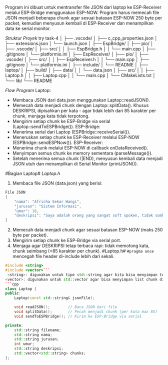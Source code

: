 Program ini dibuat untuk mentransfer file JSON dari laptop ke ESP-Receiver melalui ESP-Bridge menggunakan ESP-NOW. Program harus memecah file JSON menjadi beberapa chunk agar sesuai batasan ESP-NOW 250 byte per packet, kemudian menyusun kembali di ESP-Receiver dan menampilkan data ke serial monitor.

*Struktur Proyek*
try task-4
│
├── .vscode/
│   ├── c_cpp_properties.json
│   ├── extensions.json
│   └── launch.json
│
├── EspBridge/
│   ├── pio/
│   ├── .vscode/
│   ├── src/
│   │   ├── EspBridge.h
│   │   └── main.cpp
│   ├── .gitignore
│   └── platformio.ini
│
├── EspReceiver/
│   ├── pio/
│   ├── .vscode/
│   ├── src/
│   │   ├── EspReceiver.h
│   │   └── main.cpp
│   ├── .gitignore
│   └── platformio.ini
│
├── include/
│   └── README
│
├── laptop/
│   ├── build/
│   ├── data/
│   │   └── data.json
│   ├── src/
│   │   ├── Laptop.h
│   │   ├── Laptop.cpp
│   │   └── main.cpp
│   └── CMakeLists.txt
│
└── lib/
    └── README

*Flow Program*
Laptop:
- Membaca JSON dari data.json menggunakan Laptop::readJSON().
- Memecah data menjadi chunk dengan Laptop::splitData(). Khusus DESKRIPSI, dipisahkan per kata - agar tidak lebih dari 85 karakter per chunk, menjaga kata tidak terpotong.
- Mengirim setiap chunk ke ESP-Bridge via serial (Laptop::sendToESPBridge()).
ESP-Bridge:
- Menerima serial dari Laptop (ESPBridge::receiveSerial()).
- Meneruskan setiap chunk ke ESP-Receiver melalui ESP-NOW (ESPBridge::sendESPNow()).
ESP-Receiver:
- Menerima chunk melalui ESP-NOW di callback onDataReceived().
- Menyimpan semua chunk ke memory sementara (parseMessage()).
- Setelah menerima semua chunk (|END), menyusun kembali data menjadi JSON utuh dan menampilkan di Serial Monitor (printJSON()).

#Bagian Laptop#
*Laptop.h*
1. Membaca file JSON (data.json) yang berisi:
```cpp
File JSON
{
    "nama": "Africha Sekar Wangi",
    "jurusan": "Sistem Informasi",
    "umur": 18,
    "deskripsi": "Saya adalah orang yang sangat soft spoken, tidak sombong, rendah hati, dan rajin menabung. Saya juga senang menonton film dan drama korea, tapi sekarang sudah sibuk coolyeah"
}
```
2. Memecah data menjadi chunk agar sesuai batasan ESP-NOW (maks 250 byte per packet).
3. Mengirim setiap chunk ke ESP-Bridge via serial port.
4. Menjaga agar DESKRIPSI tetap terbaca rapi: tidak memotong kata, chunk seimbang (<85 karakter per chunk).
#Laptop.h#
`#pragma once` mencegah file header di-include lebih dari sekali.
```cpp
#include <string>
#include <vector>```
 <string>: digunakan untuk tipe std::string agar kita bisa menyimpan teks, nama, jurusan, deskripsi.
<vector>: digunakan untuk std::vector agar bisa menyimpan list chunk dinamis.
```cpp
class Laptop {
public:
    Laptop(const std::string& jsonFile);

    void readJSON();        // Baca JSON dari file
    void splitData();       // Pecah menjadi chunk (per kata max 85)
    void sendToESPBridge(); // Kirim ke ESP-Bridge via serial

private:
    std::string filename;
    std::string nama;
    std::string jurusan;
    int umur;
    std::string deskripsi;
    std::vector<std::string> chunks;
};
```

